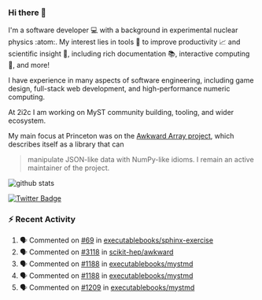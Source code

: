 ### Hi there 👋 

I'm a software developer 💻 with a background in experimental nuclear physics :atom:. My interest lies in tools :wrench: to improve productivity :chart_with_upwards_trend: and scientific insight :telescope:, including rich documentation 📚, interactive computing 🧮, and more! 

I have experience in many aspects of software engineering, including game design, full-stack web development, and high-performance numeric computing. 

At 2i2c I am working on MyST community building, tooling, and wider ecosystem. 

My main focus at Princeton was on the [Awkward Array project](awkward-array.org/), which describes itself as a library that can 
> manipulate JSON-like data with NumPy-like idioms. I remain an active maintainer of the project. 

![github stats](https://github-readme-stats.vercel.app/api?username=agoose77&show_icons=true&hide_rank=true&hide_title=true&bg_color=30,e76445,904e95&text_color=efe3ec&icon_color=efe3ec)
<!--
**agoose77/agoose77** is a ✨ _special_ ✨ repository because its `README.md` (this file) appears on your GitHub profile.

Here are some ideas to get you started:

- 🔭 I’m currently working on ...
- 🌱 I’m currently learning ...
- 👯 I’m looking to collaborate on ...
- 🤔 I’m looking for help with ...
- 💬 Ask me about ...
- 📫 How to reach me: ...
- 😄 Pronouns: ...
- ⚡ Fun fact: ...
-->

[![Twitter Badge](https://img.shields.io/twitter/follow/agoose77?style=flat-square&logo=Twitter&logoColor=white&color=cornflowerblue)](https://twitter.com/agoose77)

### :zap: Recent Activity

<!--START_SECTION:activity-->
1. 🗣 Commented on [#69](https://github.com/executablebooks/sphinx-exercise/issues/69#issuecomment-2111124735) in [executablebooks/sphinx-exercise](https://github.com/executablebooks/sphinx-exercise)
2. 🗣 Commented on [#3118](https://github.com/scikit-hep/awkward/issues/3118#issuecomment-2110695056) in [scikit-hep/awkward](https://github.com/scikit-hep/awkward)
3. 🗣 Commented on [#1188](https://github.com/executablebooks/mystmd/pull/1188#issuecomment-2110035029) in [executablebooks/mystmd](https://github.com/executablebooks/mystmd)
4. 🗣 Commented on [#1188](https://github.com/executablebooks/mystmd/pull/1188#issuecomment-2110024036) in [executablebooks/mystmd](https://github.com/executablebooks/mystmd)
5. 🗣 Commented on [#1209](https://github.com/executablebooks/mystmd/pull/1209#issuecomment-2107898581) in [executablebooks/mystmd](https://github.com/executablebooks/mystmd)
<!--END_SECTION:activity-->
